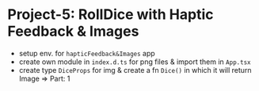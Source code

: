 # Project-5: RollDice with Haptic Feedback & Images
- setup env. for `hapticFeedback&Images` app
- create own module in `index.d.ts` for png files & import them in `App.tsx`
- create type `DiceProps` for img & create a fn `Dice()` in which it will return Image => Part: 1